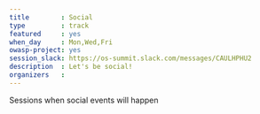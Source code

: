 ```yaml
---
title        : Social
type         : track
featured     : yes
when_day     : Mon,Wed,Fri
owasp-project: yes
session_slack: https://os-summit.slack.com/messages/CAULHPHU2
description  : Let's be social!
organizers   :
---
```


Sessions when social events will happen
